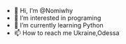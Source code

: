 - 👋 Hi, I’m @Nomiwhy
- 👀 I’m interested in programing
- 🌱 I’m currently learning Python
- 📫 How to reach me Ukraine,Odessa

<!---
Nomiwhy/Nomiwhy is a ✨ special ✨ repository because its `README.md` (this file) appears on your GitHub profile.
You can click the Preview link to take a look at your changes.
--->
